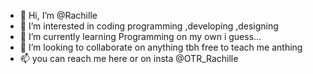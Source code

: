 - 👋 Hi, I’m @Rachille
- 👀 I’m interested in coding programming ,developing ,designing
- 🌱 I’m currently learning Programming on my own i guess...
- 💞️ I’m looking to collaborate on anything tbh free to teach me anthing 
- 📫 you can reach me here or on insta @OTR_Rachille

<!---
Rachillelovescoding/Rachillelovescoding is a ✨ special ✨ repository because its `README.md` (this file) appears on your GitHub profile.
You can click the Preview link to take a look at your changes.
--->
